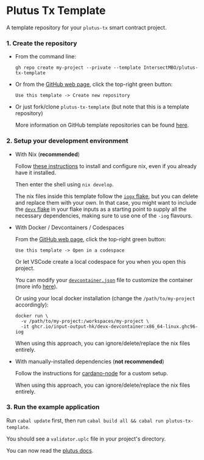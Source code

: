 # Plutus Tx Template

A template repository for your `plutus-tx` smart contract project.

### 1. Create the repository

- From the command line: 
  
  ```
  gh repo create my-project --private --template IntersectMBO/plutus-tx-template
  ```

- Or from the [GitHub web page](https://github.com/IntersectMBO/plutus-tx-template), click the top-right green button: 
  
  `Use this template -> Create new repository`

- Or just fork/clone `plutus-tx-template` (but note that this is a template repository)

  More information on GitHub template repositories can be found [here](https://docs.github.com/en/repositories/creating-and-managing-repositories/creating-a-repository-from-a-template).

### 2. Setup your development environment

- With Nix (**recommended**)
  
  Follow [these instructions](https://github.com/input-output-hk/cardano-node-wiki/blob/main/docs/getting-started/install.md) to install and configure nix, even if you already have it installed.

  Then enter the shell using `nix develop`.  

  The nix files inside this template follow the [`iogx` flake](https://github.com/input-output-hk/iogx), but you can delete and replace them with your own. In that case, you might want to include the [`devx` flake](https://github.com/input-output-hk/devx/issues) in your flake inputs as a starting point to supply all the necessary dependencies, making sure to use one of the `-iog` flavours.

- With Docker / Devcontainers / Codespaces
  
  From the [GitHub web page](https://github.com/IntersectMBO/plutus-tx-template), click the top-right green button: 
  
  `Use this template -> Open in a codespace`
  
  Or let VSCode create a local codespace for you when you open this project.

  You can modify your [`devcontainer.json`](./.devcontainer/devcontainer.json) file to customize the container (more info [here](https://github.com/input-output-hk/devx?tab=readme-ov-file#vscode-devcontainer--github-codespace-support)).
  
  Or using your local docker installation (change the `/path/to/my-project` accordingly):
  ```
  docker run \
    -v /path/to/my-project:/workspaces/my-project \
    -it ghcr.io/input-output-hk/devx-devcontainer:x86_64-linux.ghc96-iog 
  ```

  When using this approach, you can ignore/delete/replace the nix files entirely.

- With manually-installed dependencies (**not recommended**)

  Follow the instructions for [cardano-node](https://github.com/input-output-hk/cardano-node-wiki/blob/main/docs/getting-started/install.md) for a custom setup.

  When using this approach, you can ignore/delete/replace the nix files entirely.

### 3. Run the example application

Run `cabal update` first, then run `cabal build all && cabal run plutus-tx-template`.

You should see a `validator.uplc` file in your project's directory.

You can now read the [plutus docs](https://plutus.readthedocs.io/en/latest/quick-start.html).
